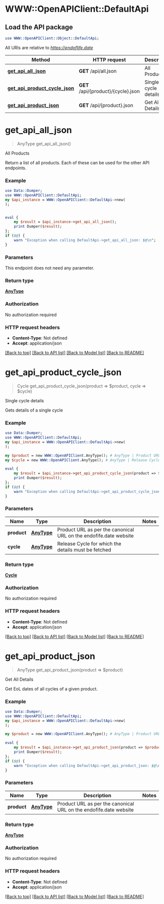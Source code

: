 # WWW::OpenAPIClient::DefaultApi

## Load the API package
```perl
use WWW::OpenAPIClient::Object::DefaultApi;
```

All URIs are relative to *https://endoflife.date*

Method | HTTP request | Description
------------- | ------------- | -------------
[**get_api_all_json**](DefaultApi.md#get_api_all_json) | **GET** /api/all.json | All Products
[**get_api_product_cycle_json**](DefaultApi.md#get_api_product_cycle_json) | **GET** /api/{product}/{cycle}.json | Single cycle details
[**get_api_product_json**](DefaultApi.md#get_api_product_json) | **GET** /api/{product}.json | Get All Details


# **get_api_all_json**
> AnyType get_api_all_json()

All Products

Return a list of all products. Each of these can be used for the other API endpoints.

### Example
```perl
use Data::Dumper;
use WWW::OpenAPIClient::DefaultApi;
my $api_instance = WWW::OpenAPIClient::DefaultApi->new(
);


eval {
    my $result = $api_instance->get_api_all_json();
    print Dumper($result);
};
if ($@) {
    warn "Exception when calling DefaultApi->get_api_all_json: $@\n";
}
```

### Parameters
This endpoint does not need any parameter.

### Return type

[**AnyType**](AnyType.md)

### Authorization

No authorization required

### HTTP request headers

 - **Content-Type**: Not defined
 - **Accept**: application/json

[[Back to top]](#) [[Back to API list]](../README.md#documentation-for-api-endpoints) [[Back to Model list]](../README.md#documentation-for-models) [[Back to README]](../README.md)

# **get_api_product_cycle_json**
> Cycle get_api_product_cycle_json(product => $product, cycle => $cycle)

Single cycle details

Gets details of a single cycle

### Example
```perl
use Data::Dumper;
use WWW::OpenAPIClient::DefaultApi;
my $api_instance = WWW::OpenAPIClient::DefaultApi->new(
);

my $product = new WWW::OpenAPIClient.AnyType(); # AnyType | Product URL as per the canonical URL on the endofife.date website
my $cycle = new WWW::OpenAPIClient.AnyType(); # AnyType | Release Cycle for which the details must be fetched

eval {
    my $result = $api_instance->get_api_product_cycle_json(product => $product, cycle => $cycle);
    print Dumper($result);
};
if ($@) {
    warn "Exception when calling DefaultApi->get_api_product_cycle_json: $@\n";
}
```

### Parameters

Name | Type | Description  | Notes
------------- | ------------- | ------------- | -------------
 **product** | [**AnyType**](.md)| Product URL as per the canonical URL on the endofife.date website | 
 **cycle** | [**AnyType**](.md)| Release Cycle for which the details must be fetched | 

### Return type

[**Cycle**](Cycle.md)

### Authorization

No authorization required

### HTTP request headers

 - **Content-Type**: Not defined
 - **Accept**: application/json

[[Back to top]](#) [[Back to API list]](../README.md#documentation-for-api-endpoints) [[Back to Model list]](../README.md#documentation-for-models) [[Back to README]](../README.md)

# **get_api_product_json**
> AnyType get_api_product_json(product => $product)

Get All Details

Get EoL dates of all cycles of a given product.

### Example
```perl
use Data::Dumper;
use WWW::OpenAPIClient::DefaultApi;
my $api_instance = WWW::OpenAPIClient::DefaultApi->new(
);

my $product = new WWW::OpenAPIClient.AnyType(); # AnyType | Product URL as per the canonical URL on the endofife.date website

eval {
    my $result = $api_instance->get_api_product_json(product => $product);
    print Dumper($result);
};
if ($@) {
    warn "Exception when calling DefaultApi->get_api_product_json: $@\n";
}
```

### Parameters

Name | Type | Description  | Notes
------------- | ------------- | ------------- | -------------
 **product** | [**AnyType**](.md)| Product URL as per the canonical URL on the endofife.date website | 

### Return type

[**AnyType**](AnyType.md)

### Authorization

No authorization required

### HTTP request headers

 - **Content-Type**: Not defined
 - **Accept**: application/json

[[Back to top]](#) [[Back to API list]](../README.md#documentation-for-api-endpoints) [[Back to Model list]](../README.md#documentation-for-models) [[Back to README]](../README.md)

